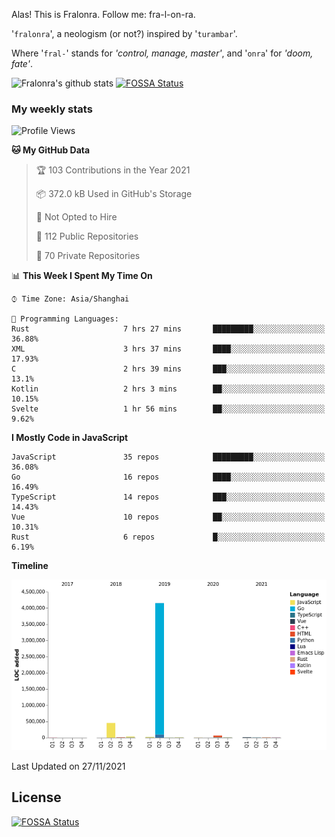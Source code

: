 Alas! This is Fralonra. Follow me: fra-l-on-ra.

'`fralonra`', a neologism (or not?) inspired by '`turambar`'.

Where '`fral-`' stands for *'control, manage, master'*, and '`onra`' for *'doom, fate'*.

![Fralonra's github stats](https://github-readme-stats.vercel.app/api?username=fralonra)
[![FOSSA Status](https://app.fossa.com/api/projects/git%2Bgithub.com%2Ffralonra%2Ffralonra.svg?type=shield)](https://app.fossa.com/projects/git%2Bgithub.com%2Ffralonra%2Ffralonra?ref=badge_shield)

### My weekly stats

<!--START_SECTION:waka-->
![Profile Views](http://img.shields.io/badge/Profile%20Views-1-blue)

**🐱 My GitHub Data** 

> 🏆 103 Contributions in the Year 2021
 > 
> 📦 372.0 kB Used in GitHub's Storage 
 > 
> 🚫 Not Opted to Hire
 > 
> 📜 112 Public Repositories 
 > 
> 🔑 70 Private Repositories  
 > 
📊 **This Week I Spent My Time On** 

```text
⌚︎ Time Zone: Asia/Shanghai

💬 Programming Languages: 
Rust                     7 hrs 27 mins       █████████░░░░░░░░░░░░░░░░   36.88% 
XML                      3 hrs 37 mins       ████░░░░░░░░░░░░░░░░░░░░░   17.93% 
C                        2 hrs 39 mins       ███░░░░░░░░░░░░░░░░░░░░░░   13.1% 
Kotlin                   2 hrs 3 mins        ██░░░░░░░░░░░░░░░░░░░░░░░   10.15% 
Svelte                   1 hr 56 mins        ██░░░░░░░░░░░░░░░░░░░░░░░   9.62%

```

**I Mostly Code in JavaScript** 

```text
JavaScript               35 repos            █████████░░░░░░░░░░░░░░░░   36.08% 
Go                       16 repos            ████░░░░░░░░░░░░░░░░░░░░░   16.49% 
TypeScript               14 repos            ███░░░░░░░░░░░░░░░░░░░░░░   14.43% 
Vue                      10 repos            ██░░░░░░░░░░░░░░░░░░░░░░░   10.31% 
Rust                     6 repos             █░░░░░░░░░░░░░░░░░░░░░░░░   6.19%

```


**Timeline**

![Chart not found](https://raw.githubusercontent.com/fralonra/fralonra/master/charts/bar_graph.png) 


 Last Updated on 27/11/2021
<!--END_SECTION:waka-->

## License
[![FOSSA Status](https://app.fossa.com/api/projects/git%2Bgithub.com%2Ffralonra%2Ffralonra.svg?type=large)](https://app.fossa.com/projects/git%2Bgithub.com%2Ffralonra%2Ffralonra?ref=badge_large)